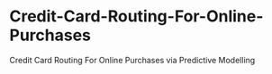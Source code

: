 # Credit-Card-Routing-For-Online-Purchases
Credit Card Routing For Online Purchases via Predictive Modelling
